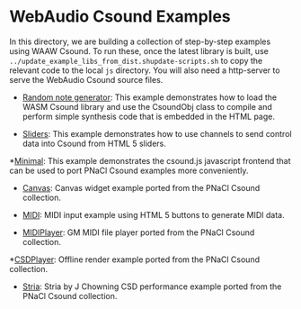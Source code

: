 WebAudio Csound Examples
===============

In this directory, we are building a collection of step-by-step examples using WAAW Csound. To run these,
once the latest library is built, use `../update_example_libs_from_dist.shupdate-scripts.sh` to copy the
relevant code to the local `js` directory. You will also need a
http-server to serve the WebAudio Csound source files.


* [Random note generator](https://github.com/csound/csound/blob/develop/emscripten/examples/RandomGenerator.html):
This example demonstrates how to load the WASM Csound library and use the CsoundObj class to compile and perform 
simple synthesis code that is embedded in the HTML page.

* [Sliders](https://github.com/csound/csound/blob/develop/emscripten/examples/Sliders.html):
This example demonstrates how to use channels to send control data into Csound from HTML 5
sliders.

*[Minimal](https://github.com/csound/csound/blob/develop/emscripten/examples/minimal.html):
This example demonstrates the csound.js javascript frontend that can
be used to port PNaCl Csound examples more conveniently. 

* [Canvas](https://github.com/csound/csound/blob/develop/emscripten/examples/canvas.html):
Canvas widget example ported from the PNaCl Csound collection.


* [MIDI](https://github.com/csound/csound/blob/develop/emscripten/examples/midi.html):
MIDI input example using HTML 5 buttons to generate MIDI data.

* [MIDIPlayer](https://github.com/csound/csound/blob/develop/emscripten/examples/midiplayer.html):
GM MIDI file player ported from the PNaCl Csound collection.

*[CSDPlayer](https://github.com/csound/csound/blob/develop/emscripten/examples/csdplayer.html):
Offline render example ported from the PNaCl Csound collection.

* [Stria](https://github.com/csound/csound/blob/develop/emscripten/examples/stria.html):
Stria by J Chowning CSD performance example ported from the PNaCl
Csound collection.



